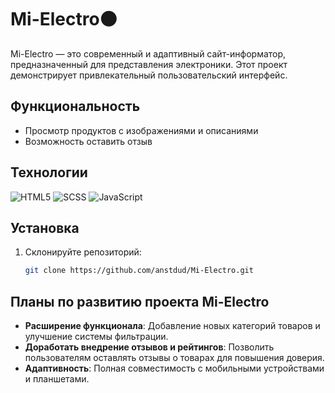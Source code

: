 # Mi-Electro🟠

Mi-Electro — это современный и адаптивный сайт-информатор, предназначенный для представления электроники. Этот проект демонстрирует привлекательный пользовательский интерфейс.

## Функциональность

- Просмотр продуктов с изображениями и описаниями
- Возможность оставить отзыв

## Технологии

![HTML5](https://img.shields.io/badge/HTML5-E34F26?style=flat&logo=html5&logoColor=white)
![SCSS](https://img.shields.io/badge/SCSS-CC6699?style=flat&logo=sass&logoColor=white)
![JavaScript](https://img.shields.io/badge/JavaScript-F7DF1E?style=flat&logo=javascript&logoColor=black)

## Установка

1. Склонируйте репозиторий:
   ```bash
   git clone https://github.com/anstdud/Mi-Electro.git

## Планы по развитию проекта Mi-Electro

- **Расширение функционала**: Добавление новых категорий товаров и улучшение системы фильтрации.
- **Доработать внедрение отзывов и рейтингов**: Позволить пользователям оставлять отзывы о товарах для повышения доверия.
- **Адаптивность**: Полная совместимость с мобильными устройствами и планшетами.
